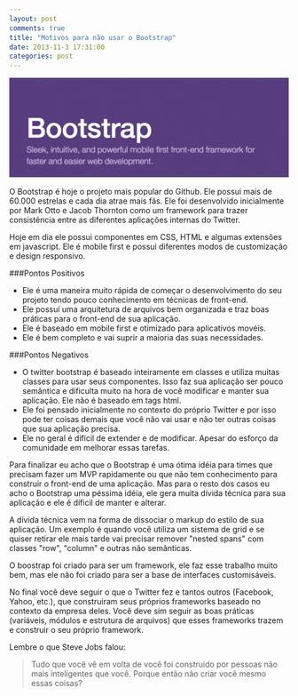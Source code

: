 ```yaml
---
layout: post
comments: true
title: "Motivos para não usar o Bootstrap"
date: 2013-11-3 17:31:00
categories: post
---
```


!["Twitter Bootstrap"](/assets/images/bootstrap.png "Twitter Bootstrap")

O Bootstrap é hoje o projeto mais popular do Github. Ele possui mais de 60.000 estrelas e cada dia atrae mais fãs. Ele foi desenvolvido inicialmente por Mark Otto e Jacob Thornton como um framework para trazer consistência entre as diferentes aplicações internas do Twitter.

Hoje em dia ele possui componentes em CSS, HTML e algumas extensões em javascript. Ele é mobile first e possui diferentes modos de customização e design responsivo.

###Pontos Positivos

- Ele é uma maneira muito rápida de começar o desenvolvimento do seu projeto tendo pouco conhecimento em técnicas de front-end.
- Ele possuí uma arquitetura de arquivos bem organizada e traz boas práticas para o front-end de sua aplicação.
- Ele é baseado em mobile first e otimizado para aplicativos movéis.
- Ele é bem completo e vai suprir a maioria das suas necessidades.

###Pontos Negativos

- O twitter bootstrap é baseado inteiramente em classes e utiliza muitas classes para usar seus componentes. Isso faz sua aplicação ser pouco semântica e dificulta muito na hora de você modificar e manter sua aplicação. Ele não é baseado em tags html.
- Ele foi pensado inicialmente no contexto do próprio Twitter e por isso pode ter coisas demais que você não vai usar e não ter outras coisas que sua aplicação precisa.
- Ele no geral é difícil de extender e de modificar. Apesar do esforço da comunidade em melhorar essas tarefas.

Para finalizar eu acho que o Bootstrap é uma ótima idéia para times que precisam fazer um MVP rapidamente ou que não tem conhecimento para construir o front-end de uma aplicação. Mas para o resto dos casos eu acho o Bootstrap uma péssima idéia, ele gera muita dívida técnica para sua aplicação e ele é díficil de manter e alterar. 

A dívida técnica vem na forma de dissociar o markup do estilo de sua aplicação. Um exemplo é quando você utiliza um sistema de grid e se quiser retirar ele mais tarde vai precisar remover "nested spans" com classes "row", "column" e outras não semânticas.

O boostrap foi criado para ser um framework, ele faz esse trabalho muito bem, mas ele não foi criado para ser a base de interfaces customisáveis.

No final você deve seguir o que o Twitter fez e tantos outros (Facebook, Yahoo, etc.), que construiram seus próprios frameworks baseado no contexto da empresa deles. Você deve sim seguir as boas práticas (variáveis, módulos e estrutura de arquivos) que esses frameworks trazem e construir o seu próprio framework.

Lembre o que Steve Jobs falou:

> Tudo que você vê em volta de você foi construido por pessoas não mais inteligentes que você. Porque então não criar você mesmo essas coisas?